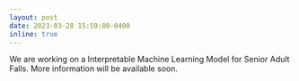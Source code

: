 ```yaml
---
layout: post
date: 2023-03-28 15:59:00-0400
inline: true
---
```


We are working on a Interpretable Machine Learning Model for Senior Adult Falls.  More information will be available soon. 
